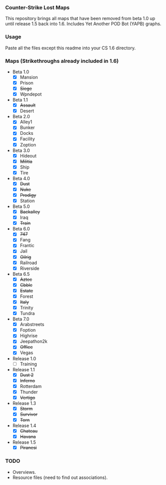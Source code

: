 ### Counter-Strike Lost Maps
This repository brings all maps that have been removed from beta 1.0 up until release 1.5 back into 1.6. Includes Yet Another POD Bot (YAPB) graphs.

### Usage
Paste all the files except this readme into your CS 1.6 directory.

### Maps (Strikethroughs already included in 1.6)
- Beta 1.0
  - [x] Mansion
  - [x] Prison
  - [x] ~~Siege~~
  - [x] Wpndepot
- Beta 1.1
  - [x] ~~Assault~~
  - [x] Desert
- Beta 2.0
  - [x] Alley1
  - [x] Bunker
  - [x] Docks
  - [x] Facility
  - [x] Zoption
- Beta 3.0
  - [x] Hideout
  - [x] ~~Militia~~
  - [x] Ship
  - [x] Tire
- Beta 4.0
  - [x] ~~Dust~~
  - [x] ~~Nuke~~
  - [x] ~~Prodigy~~
  - [x] Station
- Beta 5.0
  - [x] ~~Backalley~~
  - [x] Iraq
  - [x] ~~Train~~
- Beta 6.0
  - [x] ~~747~~
  - [x] Fang
  - [x] Frantic
  - [x] Jail
  - [x] ~~Oilrig~~
  - [x] Railroad
  - [x] Riverside
- Beta 6.5
  - [x] ~~Aztec~~
  - [x] ~~Cbble~~
  - [x] ~~Estate~~
  - [x] Forest
  - [x] ~~Italy~~
  - [x] Trinity
  - [x] Tundra
- Beta 7.0
  - [x] Arabstreets
  - [x] Foption
  - [x] Highrise
  - [x] Jeepathon2k
  - [x] ~~Office~~
  - [x] Vegas
- Release 1.0
  - [ ] Training
- Release 1.1
  - [x] ~~Dust 2~~
  - [x] ~~Inferno~~
  - [x] Rotterdam
  - [x] Thunder
  - [x] ~~Vertigo~~
- Release 1.3
  - [x] ~~Storm~~
  - [x] ~~Survivor~~
  - [x] ~~Torn~~
- Release 1.4
  - [x] ~~Chateau~~
  - [x] ~~Havana~~
- Release 1.5
  - [x] ~~Piranesi~~

### TODO
- Overviews.
- Resource files (need to find out associations).